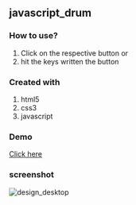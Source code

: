 ## javascript_drum

### How to use? 
1. Click on the respective button or 
2. hit the keys written the button

### Created with 
  1. html5
  2. css3
  3. javascript 
  
 ### Demo
 
   [Click here](https://nobel10122025.github.io/javascript_drum/index.html)
    
 ### screenshot
  
![design_desktop](https://user-images.githubusercontent.com/48177682/138811690-bd442a8e-20ba-404a-95fd-42ee8e32f0c2.jpg)
